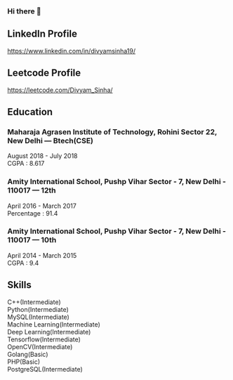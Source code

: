 ### Hi there 👋

<!--
**divyamsinha/divyamsinha** is a ✨ _special_ ✨ repository because its `README.md` (this file) appears on your GitHub profile.

Here are some ideas to get you started:

- 🔭 I’m currently working on ...
- 🌱 I’m currently learning ...
- 👯 I’m looking to collaborate on ...
- 🤔 I’m looking for help with ...
- 💬 Ask me about ...
- 📫 How to reach me: ...
- 😄 Pronouns: ...
- ⚡ Fun fact: ...
-->

## LinkedIn Profile

https://www.linkedin.com/in/divyamsinha19/

## Leetcode Profile

https://leetcode.com/Divyam_Sinha/

## Education 

### Maharaja Agrasen Institute of Technology, Rohini Sector 22, New Delhi — Btech(CSE)
August 2018 - July 2018                                                                                                                                                     
CGPA : 8.617                                                                                                                                                              

### Amity International School, Pushp Vihar Sector - 7, New Delhi - 110017 — 12th
April 2016 - March 2017                                                                                                                                                     
Percentage : 91.4                                                                                                                                                           

### Amity International School, Pushp Vihar Sector - 7, New Delhi - 110017 — 10th
April 2014 - March 2015                                                                                                                                                     
CGPA : 9.4

## Skills

C++(Intermediate)                                                                                                                                                           
Python(Intermediate)                                                                                                                                                        
MySQL(Intermediate)                                                                                                                                                         
Machine Learning(Intermediate)                                                                                                                                               
Deep Learning(Intermediate)                                                                                                                                                
Tensorflow(Intermediate)                                                                                                                                                     
OpenCV(Intermediate)                                                                                                                                                         
Golang(Basic)                                                                                                                                                               
PHP(Basic)                                                                                                                                                            
PostgreSQL(Intermediate)                                                                                                                                                    

